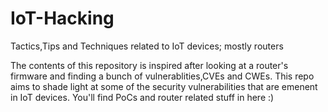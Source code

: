 # IoT-Hacking
Tactics,Tips and Techniques related to IoT devices; mostly routers

The contents of this repository is inspired after looking at a router's firmware and finding a bunch of vulnerablities,CVEs and CWEs.
This repo aims to shade light at some of the security vulnerabilities that are emenent in IoT devices. You'll find PoCs and router related stuff in here :)
